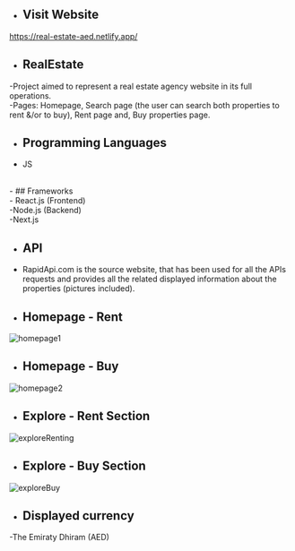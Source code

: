 
- ## Visit Website
https://real-estate-aed.netlify.app/

- ## RealEstate

-Project aimed to represent a real estate agency website in its full operations.
<br>
-Pages: Homepage, Search page (the user can search both properties to rent &/or to buy), Rent page and, Buy properties page.

- ## Programming Languages
- JS
<br>
- ## Frameworks
<br>
- React.js (Frontend)
<br>
-Node.js (Backend)
<br>
-Next.js

- ## API

- RapidApi.com is the source website, that has been used for all the APIs requests and provides all the related displayed information about the properties (pictures included).

- ## Homepage - Rent
![homepage1](https://user-images.githubusercontent.com/91989821/152847016-098626c8-1621-443c-a804-0eef6adabc09.png)

- ## Homepage - Buy
![homepage2](https://user-images.githubusercontent.com/91989821/152847098-f4181770-e92c-4088-aed9-b8fb4f63afa1.png)

- ## Explore - Rent Section

![exploreRenting](https://user-images.githubusercontent.com/91989821/152847220-bf90684e-71c4-4c9b-afbd-1ec5669ac634.png)

- ## Explore - Buy Section 

![exploreBuy](https://user-images.githubusercontent.com/91989821/152847309-41750db4-2997-41a5-8640-90eec34df44f.png)

- ## Displayed currency
-The Emiraty Dhiram (AED)

